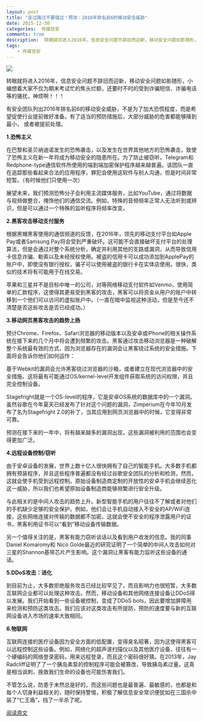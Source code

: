 ```yaml
---  
layout: post  
title: "走过路过不要错过！预测：2016年排名前6的移动安全威胁"
date: 2015-12-30
categories:  传媒信安     
comments: true
description:  转眼就将进入2016年，信息安全问题不辞旧而迎新，移动安全问题如影随形，小编想着大家不仅为期末考试忙的焦头烂额，还要时不时的受到诈骗短信、诈骗电话等的骚扰，神烦啊！！！
tags:
    - 传媒信安
---  
```

![](http://127.0.0.1:4000//resources/images/R14.png) 

 转眼就将进入2016年，信息安全问题不辞旧而迎新，移动安全问题如影随形，小编想着大家不仅为期末考试忙的焦头烂额，还要时不时的受到诈骗短信、诈骗电话等的骚扰，神烦啊！！！
 
 有安全团队列出2016年排名前6的移动安全威胁，不是为了加大恐慌程度，而是希望促使行业提前做好准备。有了适当的预防措施后，大部分威胁的危害都能够降到最小， 或者被提前处理。

**1.恐怖主义**
 
 在巴黎和圣贝纳迪诺发生的恐怖袭击，以及发生在世界其他地方的恐怖袭击，致使了恐怖主义在新一年将成为移动安全的隐患所在。为了防止被窃听，Telegram和 Redphone-type通信软件所使用的端到端加密保护程序越来越普遍。该团队一直在追踪那些看起来合法的应用程序，罪犯会使用这软件与别人沟通，但是时间非常短暂。（有时候他们只使用一次）

 展望未来，我们预测恐怖分子会利用主流媒体服务，比如YouTube，通过将数据与视频做整合，掩饰他们的通信交流。例如，特殊的音频频率正常人无法听到或辨识，但是可以通过一个特殊的监听程序将频率改变。
 
**2.黑客攻击移动支付服务**
 
 根据黑帽黑客使用的通信频道的反馈，在2016年，领先的移动支付平台如Apple Pay或者Samsung Pay将会受到严重破坏。这可能不会直接破坏支付平台的处理算法，但是会通过对整个系统分析，确定并利用其他的支路或漏洞，从而导致信用卡信息诈骗、勒索以及未经授权使用。被盗的信用卡可以成功添加到ApplePay的账户中，即使没有银行授权，骗子可以使用被盗的银行卡在实体店使用。很快，类似的技术将有可能用于在线交易。
 
 苹果和三星并不是目标中唯一的公司，对等网络移动支付软件如Venmo，使用简单的汇款程序，这使得其更易受到黑客的攻击，黑客可以将资金从用户的账户中转移到一个他们可以访问的虚拟账户中。（一直在暗中监视这种活动，但是至今还不清楚是否这些攻击是否已经成功。）
 
**3.移动网页黑客攻击的趋势上扬**
 
 预计Chrome、Firefox、Safari浏览器的移动版本以及安卓或iPhone的相关操作系统在接下来的几个月中将会遭到频繁的攻击。黑客通过攻击移动浏览器是一种破解整个系统最有效的方式，因为浏览器存在的漏洞会让黑客绕过系统的安全措施。下面将会告诉你他们如何运作：
 
 基于Webkit的漏洞会允许黑客绕过浏览器的沙箱，或者建立在现代浏览器中的安全措施。这将最有可能通过OS/kernel-level开发组件获取系统的访问权限，并且完全控制设备。
 
 Stagefright就是一个OS-level的程序，它是安卓OS系统的数据库中的一个漏洞。虽然谷歌在今年夏天已经发布了针对这个问题的漏洞，Zimperium在今年10月发布了名为Stagefright 2.0的补丁，当其应用到网页浏览器中的时候，它变得非常可靠。
 
 预测在接下来的一年中，将有越来越多的漏洞出现，这些漏洞被利用的范围也会变得更加广泛。

**4.远程设备控制/窃听**

由于安卓设备的发展，世界上数十亿人很快拥有了自己的智能手机。大多数手机都拥有预装程序，并且这些程序普遍都没有经过谷歌安全团队的分析和检测，然而，这就会使手机受到远程控制。原始设备制造商定制的开放性的安卓手机会继续恶化这一威胁，所以我们也希望原始设备制造商能够频繁进行安全升级。

与此相关的是中间人攻击的趋势上升。新型智能手机的用户往往不了解或者对他们的手机缺少足够的安全保护。例如，他们会让手机自动接入不安全的AP/WiFi连接，这些网络连接对传输的数据都不加密。这就会使不安全的程序泄露用户的证书，黑客利用证书可以“看到”移动设备传输数据。

另一个值得关注的是，黑客有能力窃听谈话以及看到用户收发的信息。我的同事Daniel Komaromy和 Nico Golde最近的研究证明了一个简单的中间人攻击如何对三星的Shannon基带芯片产生影响。这个漏洞让黑客有能力监听这些设备的通话。

**5.DDoS攻击：进化**

到目前为止，大多数拒绝服务攻击已经比较罕见了，而且影响力也很短暂，大多数互联网企业都可以处理这种攻击。然而，移动设备和其他网络连接设备让DDoS得以发展。我们开始看到一些设备被控制，变成了DDoS bots，因此要增加屏障用来检测和预防这类攻击。我们应该对这类攻击有所提防，预防的速度要与新的互联网设备进入市场的速率大致相同。

**6.物联网**

互联网连接的医疗设备因为安全方面的低配置，变得臭名昭著，因为这使得黑客可以远程控制这些设备。例如，网络化的超声波扫描仪以及其他医疗设备，往往有一个硬编码的网络登录密码，用来远程登录，而且这个密码很好猜。在2013年，Jay Radcliff证明了了一个胰岛素泵的控制程序可能会被篡改，导致胰岛素过量。这真是相当讽刺，挽救我们生命的设备也可能伤害我们。

不管怎么说，防患于未然总是好的，而这些问题也是最普遍、最敏感的，也都是和每个人切身利益相关的，随时保持警惕，积极了解信息安全常识便犹如在三国杀中装了“仁王盾”，挡了一半杀了呢。

[阅读原文](http://venturebeat.com/2015/12/27/the-top-6-mobile-security-threats-for-2016/#rd?sukey=7f8f3cb2e9b0da451f8718c34ed5a2a09576a5434abc6d6e8e9063f1e6f0ef50472fc9d70a93962ef92a953dd8998ab3)